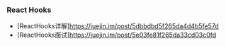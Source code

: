 


### React Hooks
- [ReactHooks详解]https://juejin.im/post/5dbbdbd5f265da4d4b5fe57d
- [ReactHooks面试]https://juejin.im/post/5e03fe81f265da33cd03c0fd